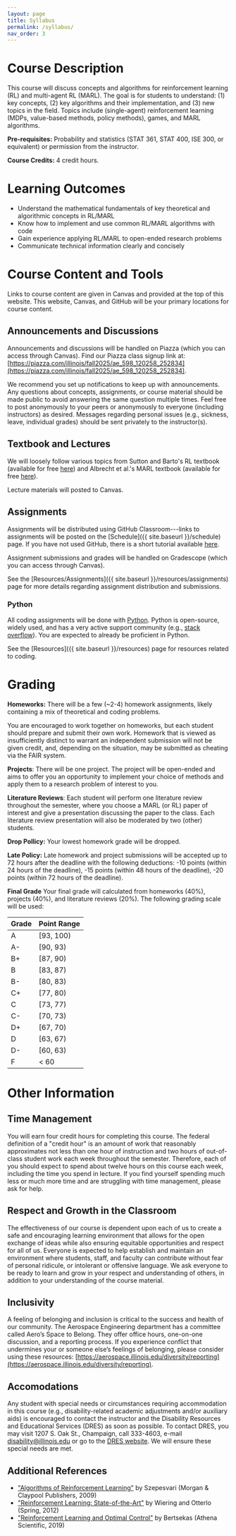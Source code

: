 ```yaml
---
layout: page
title: Syllabus
permalink: /syllabus/
nav_order: 3
---
```


# Course Description

This course will discuss concepts and algorithms for reinforcement learning (RL) and multi-agent RL (MARL). The goal is for students to understand: (1) key concepts, (2) key algorithms and their implementation, and (3) new topics in the field. Topics include (single-agent) reinforcement learning (MDPs, value-based methods, policy methods), games, and MARL algorithms.

**Pre-requisites:** Probability and statistics (STAT 361, STAT 400, ISE 300, or equivalent) or permission from the instructor.

**Course Credits:** 4 credit hours.

# Learning Outcomes

- Understand the mathematical fundamentals of key theoretical and algorithmic concepts in RL/MARL
- Know how to implement and use common RL/MARL algorithms with code
- Gain experience applying RL/MARL to open-ended research problems
- Communicate technical information clearly and concisely

# Course Content and Tools

Links to course content are given in Canvas and provided at the top of this website. This website, Canvas, and GitHub will be your primary locations for course content.

## Announcements and Discussions

Announcements and discussions will be handled on Piazza (which you can access through Canvas). Find our Piazza class signup link at: [https://piazza.com/illinois/fall2025/ae_598_120258_252834](https://piazza.com/illinois/fall2025/ae_598_120258_252834).

We recommend you set up notifications to keep up with announcements. Any questions about concepts, assignments, or course material should be made public to avoid answering the same question multiple times. Feel free to post anonymously to your peers or anonymously to everyone (including instructors) as desired. Messages regarding personal issues (e.g., sickness, leave, individual grades) should be sent privately to the instructor(s).

## Textbook and Lectures

We will loosely follow various topics from Sutton and Barto's RL textbook (available for free [here](http://incompleteideas.net/book/the-book-2nd.html)) and Albrecht et al.'s MARL textbook (available for free [here](https://www.marl-book.com/)).

Lecture materials will posted to Canvas.

## Assignments

Assignments will be distributed using GitHub Classroom---links to assignments will be posted on the [Schedule]({{ site.baseurl }}/schedule) page. If you have not used GitHub, there is a short tutorial available [here](https://github.com/skills/introduction-to-github).

Assignment submissions and grades will be handled on Gradescope (which you can access through Canvas).

See the [Resources/Assignments]({{ site.baseurl }}/resources/assignments) page for more details regarding assignment distribution and submissions.

### Python

All coding assignments will be done with [Python](https://www.python.org/). Python is open-source, widely used, and has a very active support community (e.g., [stack overflow](https://stackoverflow.com/)). You are expected to already be proficient in Python.

See the [Resources]({{ site.baseurl }}/resources) page for resources related to coding.

# Grading

<!-- **Quizzes**: To help you stay on top of the lecture material, there will be brief multiple choice quizzes each week. The quizzes will cover topics from the current week. They are designed to be simple, straightforward, and short (to take < 10 minutes). Think of these as ``if I am attentive during lectures for the week, then I will get a 100% on this quiz.''

Quizzes will be available at the beginning of each week and due the end of that same week. -->

**Homeworks:** There will be a few (~2-4) homework assignments, likely containing a mix of theoretical and coding problems.

You are encouraged to work together on homeworks, but each student should prepare and submit their own work. Homework that is viewed as insufficiently distinct to warrant an independent submission will not be given credit, and, depending on the situation, may be submitted as cheating via the FAIR system.

**Projects**: There will be one project. The project will be open-ended and aims to offer you an opportunity to implement your choice of methods and apply them to a research problem of interest to you.

**Literature Reviews**: Each student will perform one literature review throughout the semester, where you choose a MARL (or RL) paper of interest and give a presentation discussing the paper to the class. Each literature review presentation will also be moderated by two (other) students.

**Drop Pollicy:** Your lowest homework grade will be dropped.

**Late Policy:** Late homework and project submissions will be accepted up to 72 hours after the deadline with the following deductions: -10 points (within 24 hours of the deadline), -15 points (within 48 hours of the deadline), -20 points (within 72 hours of the deadline).

**Final Grade** Your final grade will calculated from homeworks (40%), projects (40%), and literature reviews (20%). The following grading scale will be used:

| Grade | Point Range |
| --- | --- |
| A | [93, 100) |
| A- | [90, 93) |
| B+ | [87, 90) |
| B | [83, 87) |
| B- | [80, 83) |
| C+ | [77, 80) |
| C | [73, 77) |
| C- | [70, 73) |
| D+ | [67, 70) |
| D | [63, 67) |
| D- | [60, 63) |
| F | < 60 |

# Other Information

## Time Management

You will earn four credit hours for completing this course. The federal definition of a "credit hour" is an amount of work that reasonably approximates not less than one hour of instruction and two hours of out-of-class student work each week throughout the semester. Therefore, each of you should expect to spend about twelve hours on this course each week, including the time you spend in lecture. If you find yourself spending much less or much more time and are struggling with time management, please ask for help.

## Respect and Growth in the Classroom

The effectiveness of our course is dependent upon each of us to create a safe and encouraging learning environment that allows for the open exchange of ideas while also ensuring equitable opportunities and respect for all of us. Everyone is expected to help establish and maintain an environment where students, staff, and faculty can contribute without fear of personal ridicule, or intolerant or offensive language. We ask everyone to be ready to learn and grow in your respect and understanding of others, in addition to your understanding of the course material.

## Inclusivity

A feeling of belonging and inclusion is critical to the success and health of our community. The Aerospace Engineering department has a committee called Aero’s Space to Belong. They offer office hours, one-on-one discussion, and a reporting process. If you experience conflict that undermines your or someone else’s feelings of belonging, please consider using these resources: [https://aerospace.illinois.edu/diversity/reporting](https://aerospace.illinois.edu/diversity/reporting).

## Accomodations

Any student with special needs or circumstances requiring accommodation in this course (e.g., disability-related academic adjustments and/or auxiliary aids) is encouraged to contact the instructor and the Disability Resources and Educational Services (DRES) as soon as possible. To contact DRES, you may visit 1207 S. Oak St., Champaign, call 333-4603, e-mail disability@illinois.edu or go to the [DRES website](https://www.disability.illinois.edu/). We will ensure these special needs are met.

## Additional References

- ["Algorithms of Reinforcement Learning"](https://sites.ualberta.ca/~szepesva/rlbook.html) by Szepesvari (Morgan & Claypool Publishers, 2009)
- ["Reinforcement Learning: State-of-the-Art"](https://link.springer.com/book/10.1007/978-3-642-27645-3) by Wiering and Otterlo (Spring, 2012)
- ["Reinforcement Learning and Optimal Control"](http://www.athenasc.com/rlbook_athena.html) by Bertsekas (Athena Scientific, 2019)